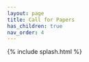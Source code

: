 ```yaml
---
layout: page
title: Call for Papers
has_children: true
nav_order: 4
---
```


{% include splash.html %}
